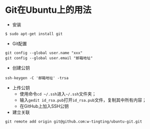 # Git在Ubuntu上的用法
- 安装
```
$ sudo apt-get install git
```
- Git配置
```
git config --global user.name "xxx"
git config --global user.email "邮箱地址"
```
- 创建公钥
```
ssh-keygen -C '邮箱地址' -trsa
```
- 上传公钥
  - 使用命令`cd ~/.ssh`进入`~/.ssh`文件夹；
  - 输入`gedit id_rsa.pub`打开`id_rsa.pub`文件，复制其中所有内容；
  - 在GitHub上加入SSH公钥
- 建立关联
```
git remote add origin git@github.com:w-tingting/ubuntu-git.git
```
